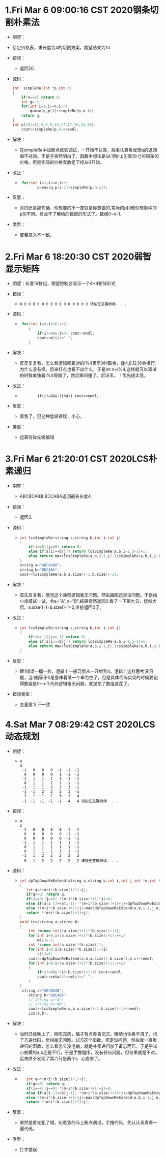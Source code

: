 # 1.Fri Mar  6 09:00:16 CST 2020钢条切割朴素法

* 期望：
  
* 给定价格表，求长度为4的切割方案，期望结果为10.
  
* 错误：

  * 返回20.

* 源码：

  ```c++
  int  simpleRe(int *p,int n)
  {
      if(n==0) return 0;
      int q=-1; 
      for(int i=1;i<=n;i++)
          q=max(q,p[i]+simpleRe(p,n-i));
      return q;
  }
  int p[10]={1,5,8,9,10,17,17,20,24,30};
      cout<<simpleRe(p,4)<<endl;
  ```

* 解决：

  * 在simpleRe中加断点疯狂调试，一开始不认真，后来认真看发现q的返回值不对劲。于是乎突然明白了，函数中想法是i从1到n,p[i]表示i寸的钢条的价格。但是实际的价格表数组下标从0开始。

* 改正：

  * ```C++
     for(int i=1;i<=n;i++)
            q=max(q,p[i-1]+simpleRe(p,n-i));
    ```

* 反思：

  * 真的还是那句话，你想要的不一定就是你想要的,实际的p[i]和你想象中的p[i]不同。有点不了解给的数据的形式了。数组0~n-1.

* 类型：

  * 变量意义不一致。

# 2.Fri Mar  6 18:20:30 CST 2020弱智显示矩阵

* 期望：长度16数组，期望控制台显示一个4*4矩阵形式

* 错误：
  
  * `0 0 0 0 0 0 0 0 0 0 0 0 0 0 0 0 请按任意键继续. . .`
  
* 源码：

  * ```C++
     for(int i=0;i<16;++i)
        {
            if(i!=0&&!i%4) cout<<endl;
            cout<<m[i]<<" ";
        }
    ```

* 解决：

  * 反反复复看，怎么看逻辑都是对的i%4表示对4取余，逢4,8,12,16会换行，为什么没有换。后来打点也看不出什么，于是int n=i%4,这样就可以调试的时候单独看i%4得值了，然后瞬间懂了。尼玛币，！优先级太高。

* 改正：

  * `        if(i!=0&&!(i%4)) cout<<endl;`        

* 反思：

  * 着急了，犯这种低级错误，小心。

* 类型：

  * 运算符优先级搞错

# 3.Fri Mar  6 21:20:01 CST 2020LCS朴素递归

* 期望：

  * ABCBDAB和BDCABA返回最长长度4.

* 错误：

  * 返回3.

* 源码：

  * ```C++
    int lcsSimpleRe(string a,string b,int i,int j)
    {
        if(i==0||j==0) return 0;
        else if(a[i]==b[j]) return lcsSimpleRe(a,b,i-1,j-1)+1;
        else return max(lcsSimpleRe(a,b,i-1,j),lcsSimpleRe(a,b,i,j-1));
    }
    string a="ABCBDAB";
    string b="BDCABA";
    cout<<lcsSimpleRe(a,b,a.size()-1,b.size()-1);
    ```

* 解决：

  * 首先反复看，感觉这个递归逻辑毫无问题。然后画图还是没问题。于是缩小规模试一试，令a="A",b="B",结果竟然返回0.看了一下第九句，恍然大悟。a.size()-1=b.size()-1=0,直接返回0了。

* 改正：

  * ```C++
    int lcsSimpleRe(string a,string b,int i,int j)
    {
        if(i==-1||j==-1) return 0;
        else if(a[i]==b[j]) return lcsSimpleRe(a,b,i-1,j-1)+1;
        else return max(lcsSimpleRe(a,b,i-1,j),lcsSimpleRe(a,b,i,j-1));
    }
    ```

* 反思：

  * 跟1错误一模一样，逻辑上一般习惯从一开始到n，逻辑上这样思考没问题，当i或j等于0是意味着某一个串为空了，但是具体代码实现的时候要记得数组是0~n-1.代码逻辑毫无问题，就是忘了数组这茬了。

* 错误类型：

  * 变量意义不一致

# 4.Sat Mar  7 08:29:42 CST 2020LCS动态规划

* 期望：

  * ```
    4
    4
     -1   0   0   0  -1  -1  -1
      0   0   0   0   1  -1  -1
     -1   1   1   1   1  -1  -1
      0   1   1   2   2  -1  -1
     -1   1   1   2   2   3  -1
     -1  -1   2   2   2   3  -1
     -1  -1  -1  -1   3  -1   4
     -1  -1  -1  -1  -1   4   4 请按任意键继续. . .
    ```

* 错误：

  * ```
    4
    2
     -1   0   0   0   0  -1  -1
      0   0   0   0   0  -1  -1
      0   0   0   0   0  -1  -1
     -1   1   1   1   1   1  -1
      0   1   1   1   1   1  -1
      0   1   1   1   1   1  -1
     -1   1   2   2   2   2   2
      0   1   2   2   2   2   2 请按任意键继续. . .
    ```

* 源码：

  * ```C++
    int dpTopDownReExtend(string a,string b,int i,int j,int *m,int *s)//自顶向下的给出最优解的动态规划
    {
       int q=*(m+i*(b.size()+1)+j);
       if(q>=0) return q;
       if(i==0||j==0) *(m+i*(b.size()+1)+j)=0;
       else if(a[i-1]==b[i-1]) *(m+i*(b.size()+1)+j)=dpTopDownReExtend(a,b,i-1,j-1,m,s)+1;
       else *(m+i*(b.size()+1)+j)=max(dpTopDownReExtend(a,b,i-1,j,m,s),dpTopDownReExtend(a,b,i,j-1,m,s));
       return *(m+i*(b.size()+1)+j);
    }
    void Lcs(string a,string b)
    {
        int *m=new int[(a.size()+1)*(b.size()+1)];
        for(int i=0;i<(a.size()+1)*(b.size()+1);++i)
            m[i]=-1;
        int *s=new int[a.size()*b.size()];
        for(int i=0;i<a.size()*b.size();++i)
            s[i]=0;
        cout<<dpTopDownReExtend(a,b,a.size(),b.size(),m,s)<<endl;
        for(int i=0;i<(a.size()+1)*(b.size()+1);++i)
        {
            if(i!=0&&!(i%(b.size()+1))) cout<<endl;
            cout<<setw(3)<<m[i]<<" ";
        }
    }
     string a="ABCBDAB";
        string b="BDCABA";
        // string a="A";
        // string b="AB";
        cout<<lcsSimpleRe(a,b,a.size()-1,b.size()-1)<<endl;
        Lcs(a,b);
    ```

* 解决：

  * 当时已经晚上了，刚吃完药，脑子有点昏昏沉沉，眼睛也快看不清了，扫了几遍代码，觉得毫无问题。LCS这个函数，坑定没问题，然后就一直看递归的函数，怎么看怎么没毛病，就是朴素递归加了备忘而已，于是乎试小规模的a,b还是不行，于是手推程序，没有任何问题，但结果就是不对。后来终于发现了第六行是两个i，心态崩了。

* 改正：

  * ```C++
       int q=*(m+i*(b.size()+1)+j);
       if(q>=0) return q;
       if(i==0||j==0) *(m+i*(b.size()+1)+j)=0;
       else if(a[i-1]==b[j-1]) *(m+i*(b.size()+1)+j)=dpTopDownReExtend(a,b,i-1,j-1,m,s)+1;
       else *(m+i*(b.size()+1)+j)=max(dpTopDownReExtend(a,b,i-1,j,m,s),dpTopDownReExtend(a,b,i,j-1,m,s));
       return *(m+i*(b.size()+1)+j);
    ```

* 反思：

  * 果然是首先犯了错，别着急的马上断点调试，手撸代码，先认认真真看一遍代码。

* 类型：

  * 打字错误

